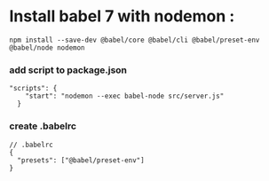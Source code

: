 # Install babel 7 with nodemon :

```
npm install --save-dev @babel/core @babel/cli @babel/preset-env @babel/node nodemon
```

### add script to package.json

```
"scripts": {
    "start": "nodemon --exec babel-node src/server.js"
  }
```

### create .babelrc

```
// .babelrc
{
  "presets": ["@babel/preset-env"]
}
```